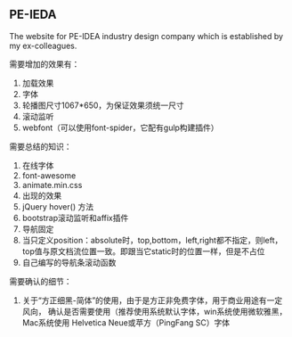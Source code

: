 ## PE-IEDA
The website for PE-IDEA industry design company which is established by my ex-colleagues.

需要增加的效果有：

1. 加载效果
2. 字体
3. 轮播图尺寸1067*650，为保证效果须统一尺寸
4. 滚动监听
5. webfont（可以使用font-spider，它配有gulp构建插件）


需要总结的知识：
1. 在线字体
2. font-awesome
3. animate.min.css
4. 出现的效果
5. jQuery hover() 方法
6. bootstrap滚动监听和affix插件
7. 导航固定
8. 当只定义position：absolute时，top,bottom，left,right都不指定，则left，
top值与原文档流位置一致。即跟当它static时的位置一样，但是不占位
9. 自己编写的导航条滚动函数

需要确认的细节：
1. 关于“方正细黑-简体”的使用，由于是方正非免费字体，用于商业用途有一定风向，
确认是否需要使用（推荐使用系统默认字体，win系统使用微软雅黑，Mac系统使用
Helvetica Neue或苹方（PingFang SC）字体